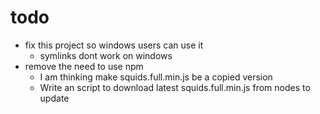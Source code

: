 # todo

- fix this project so windows users can use it
	- symlinks dont work on windows
- remove the need to use npm
	- I am thinking make squids.full.min.js be a copied version
	- Write an script to download latest squids.full.min.js from nodes to update
